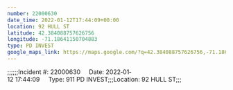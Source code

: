 ```yaml
---
number: 22000630
date_time: 2022-01-12T17:44:09+00:00
location: 92 HULL ST
latitude: 42.384088757626756
longitude: -71.18641150704883
type: PD INVEST
google_maps_link: https://maps.google.com/?q=42.384088757626756,-71.18641150704883
---
```


;;;;;;Incident #: 22000630     Date: 2022‐01‐12 17:44:09     Type: 911 PD INVEST;;;Location: 92 HULL ST;;;
